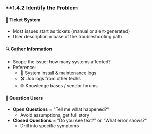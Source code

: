 ### **1.4.2 Identify the Problem

#### 🧾 **Ticket System**
- Most issues start as tickets (manual or alert-generated)
- User description = base of the troubleshooting path

#### 🔍 **Gather Information**
- Scope the issue: how many systems affected?
- Reference:
  - 🔧 System install & maintenance logs  
  - 🛠 Job logs from other techs  
  - 🌐 Knowledge bases / vendor forums  

#### 👥 **Question Users**
- **Open Questions** = "Tell me what happened?"  
  - Avoid assumptions, get full story  
- **Closed Questions** = "Do you see text?" or "What error shows?"  
  - Drill into specific symptoms
```
